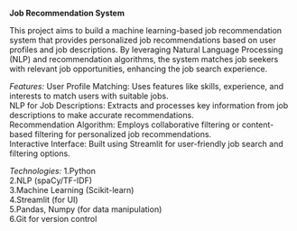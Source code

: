 **Job Recommendation System**

This project aims to build a machine learning-based job recommendation system that provides personalized job recommendations based on user profiles and job descriptions. By leveraging Natural Language Processing (NLP) and recommendation algorithms, the system matches job seekers with relevant job opportunities, enhancing the job search experience.

*Features:*
User Profile Matching: Uses features like skills, experience, and interests to match users with suitable jobs.  
NLP for Job Descriptions: Extracts and processes key information from job descriptions to make accurate recommendations.  
Recommendation Algorithm: Employs collaborative filtering or content-based filtering for personalized job recommendations.  
Interactive Interface: Built using Streamlit for user-friendly job search and filtering options.

*Technologies:*
1.Python  
2.NLP (spaCy/TF-IDF)  
3.Machine Learning (Scikit-learn)  
4.Streamlit (for UI)  
5.Pandas, Numpy (for data manipulation)  
6.Git for version control
